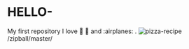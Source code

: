 # HELLO-
My first repository 
I love :football: :pizza: and :airplanes: .
![pizza-recipe](https://user-images.githubusercontent.com/97387101/148680078-d600d5f2-e84b-44c2-be92-e4b06ed623d7.jpeg)
/zipball/master/
